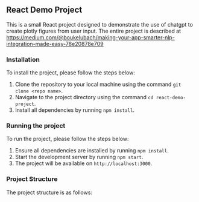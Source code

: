 ## React Demo Project

This is a small React project designed to demonstrate the use of chatgpt to create plotly figures from user input. 
The entire project is described at https://medium.com/@boukelubach/making-your-app-smarter-nlp-integration-made-easy-78e20878e709 

### Installation

To install the project, please follow the steps below:

1. Clone the repository to your local machine using the command `git clone <repo name>`.
2. Navigate to the project directory using the command `cd react-demo-project`.
3. Install all dependencies by running `npm install`.

### Running the project

To run the project, please follow the steps below:

1. Ensure all dependencies are installed by running `npm install`.
2. Start the development server by running `npm start`.
3. The project will be available on `http://localhost:3000`.

### Project Structure

The project structure is as follows:
